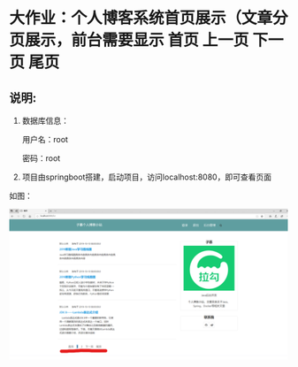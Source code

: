# 大作业：个人博客系统首页展示（文章分页展示，前台需要显示  首页 上一页 下一页 尾页

## 说明:

1. 数据库信息：

   用户名：root

   密码：root

2. 项目由springboot搭建，启动项目，访问localhost:8080，即可查看页面

如图：

![主页效果](https://github.com/gcgo/blog-sys/blob/master/img/大作业.png)



